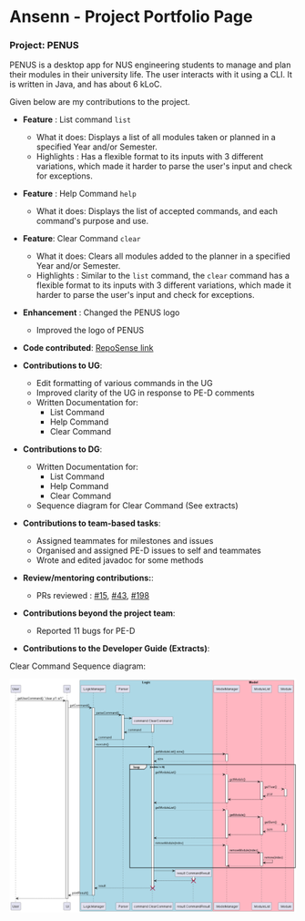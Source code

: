 # Ansenn - Project Portfolio Page

### Project: PENUS
PENUS is a desktop app for NUS engineering students to manage and plan their modules in their university life. The user interacts with it using a CLI. It is written in Java, and has about 6 kLoC.

Given below are my contributions to the project.

- **Feature** : List command `list`
    - What it does: Displays a list of all modules taken or planned in a specified Year and/or Semester.
    - Highlights : Has a flexible format to its inputs with 3 different variations, which made it harder to parse the user's input and check for exceptions.

- **Feature** : Help Command `help`
    - What it does: Displays the list of accepted commands, and each command's purpose and use.

- **Feature**: Clear Command `clear`
    - What it does: Clears all modules added to the planner in a specified Year and/or Semester.
    - Highlights : Similar to the `list` command, the `clear` command has a flexible format to its inputs with 3 different variations, which made it harder to parse the user's input and check for exceptions.

- **Enhancement** : Changed the PENUS logo 
  - Improved the logo of PENUS

- **Code contributed**: [RepoSense link](https://nus-cs2113-ay2223s2.github.io/tp-dashboard/?search=ansenn&breakdown=true)

- **Contributions to UG**:
  - Edit formatting of various commands in the UG
  - Improved clarity of the UG in response to PE-D comments 
  - Written Documentation for:
    - List Command
    - Help Command
    - Clear Command

- **Contributions to DG**:
  - Written Documentation for:
    - List Command
    - Help Command
    - Clear Command
  - Sequence diagram for Clear Command (See extracts)

- **Contributions to team-based tasks**:
  - Assigned teammates for milestones and issues
  - Organised and assigned PE-D issues to self and teammates
  - Wrote and edited javadoc for some methods
  
- **Review/mentoring contributions:**:
  - PRs reviewed : [\#15](https://github.com/AY2223S2-CS2113-T11-2/tp/pull/15), [\#43](https://github.com/AY2223S2-CS2113-T11-2/tp/pull/43), [\#198](https://github.com/AY2223S2-CS2113-T11-2/tp/pull/198)

- **Contributions beyond the project team**:
  - Reported 11 bugs for PE-D

- **Contributions to the Developer Guide (Extracts)**:

Clear Command Sequence diagram:

![ClearSequenceDiagram](../uml/diagrams/ClearCommandSequence.png)